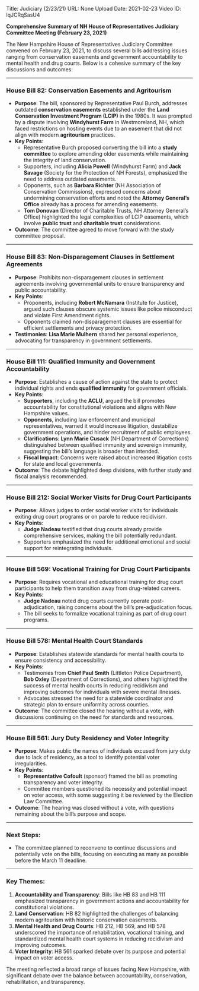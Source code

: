 Title: Judiciary (2/23/21)
URL: None
Upload Date: 2021-02-23
Video ID: lqJCRqSasU4

**Comprehensive Summary of NH House of Representatives Judiciary Committee Meeting (February 23, 2021)**

The New Hampshire House of Representatives Judiciary Committee convened on February 23, 2021, to discuss several bills addressing issues ranging from conservation easements and government accountability to mental health and drug courts. Below is a cohesive summary of the key discussions and outcomes:

---

### **House Bill 82: Conservation Easements and Agritourism**
- **Purpose**: The bill, sponsored by Representative Paul Burch, addresses outdated **conservation easements** established under the **Land Conservation Investment Program (LCIP)** in the 1980s. It was prompted by a dispute involving **Windyhurst Farm** in Westmoreland, NH, which faced restrictions on hosting events due to an easement that did not align with modern **agritourism** practices.
- **Key Points**:
  - Representative Burch proposed converting the bill into a **study committee** to explore amending older easements while maintaining the integrity of land conservation.
  - Supporters, including **Alicia Powell** (Windyhurst Farm) and **Jack Savage** (Society for the Protection of NH Forests), emphasized the need to address outdated easements.
  - Opponents, such as **Barbara Richter** (NH Association of Conservation Commissions), expressed concerns about undermining conservation efforts and noted the **Attorney General’s Office** already has a process for amending easements.
  - **Tom Donovan** (Director of Charitable Trusts, NH Attorney General’s Office) highlighted the legal complexities of LCIP easements, which involve **public trust** and **charitable trust** considerations.
- **Outcome**: The committee agreed to move forward with the study committee proposal.

---

### **House Bill 83: Non-Disparagement Clauses in Settlement Agreements**
- **Purpose**: Prohibits non-disparagement clauses in settlement agreements involving governmental units to ensure transparency and public accountability.
- **Key Points**:
  - Proponents, including **Robert McNamara** (Institute for Justice), argued such clauses obscure systemic issues like police misconduct and violate First Amendment rights.
  - Opponents claimed non-disparagement clauses are essential for efficient settlements and privacy protection.
- **Testimonies**: **Lisa Marie Mulhern** shared her personal experience, advocating for transparency in government settlements.

---

### **House Bill 111: Qualified Immunity and Government Accountability**
- **Purpose**: Establishes a cause of action against the state to protect individual rights and ends **qualified immunity** for government officials.
- **Key Points**:
  - **Supporters**, including the **ACLU**, argued the bill promotes accountability for constitutional violations and aligns with New Hampshire values.
  - **Opponents**, including law enforcement and municipal representatives, warned it would increase litigation, destabilize government operations, and hinder recruitment of public employees.
  - **Clarifications**: **Lynn Marie Cusack** (NH Department of Corrections) distinguished between qualified immunity and sovereign immunity, suggesting the bill’s language is broader than intended.
  - **Fiscal Impact**: Concerns were raised about increased litigation costs for state and local governments.
- **Outcome**: The debate highlighted deep divisions, with further study and fiscal analysis recommended.

---

### **House Bill 212: Social Worker Visits for Drug Court Participants**
- **Purpose**: Allows judges to order social worker visits for individuals exiting drug court programs or on parole to reduce recidivism.
- **Key Points**:
  - **Judge Nadeau** testified that drug courts already provide comprehensive services, making the bill potentially redundant.
  - Supporters emphasized the need for additional emotional and social support for reintegrating individuals.

---

### **House Bill 569: Vocational Training for Drug Court Participants**
- **Purpose**: Requires vocational and educational training for drug court participants to help them transition away from drug-related careers.
- **Key Points**:
  - **Judge Nadeau** noted drug courts currently operate post-adjudication, raising concerns about the bill’s pre-adjudication focus.
  - The bill seeks to formalize vocational training as part of drug court programs.

---

### **House Bill 578: Mental Health Court Standards**
- **Purpose**: Establishes statewide standards for mental health courts to ensure consistency and accessibility.
- **Key Points**:
  - Testimonies from **Chief Paul Smith** (Littleton Police Department), **Bob Oxley** (Department of Corrections), and others highlighted the success of mental health courts in reducing recidivism and improving outcomes for individuals with severe mental illnesses.
  - Advocates stressed the need for a statewide coordinator and strategic plan to ensure uniformity across counties.
- **Outcome**: The committee closed the hearing without a vote, with discussions continuing on the need for standards and resources.

---

### **House Bill 561: Jury Duty Residency and Voter Integrity**
- **Purpose**: Makes public the names of individuals excused from jury duty due to lack of residency, as a tool to identify potential voter irregularities.
- **Key Points**:
  - **Representative Cofoult** (sponsor) framed the bill as promoting transparency and voter integrity.
  - Committee members questioned its necessity and potential impact on voter access, with some suggesting it be reviewed by the Election Law Committee.
- **Outcome**: The hearing was closed without a vote, with questions remaining about the bill’s purpose and scope.

---

### **Next Steps**:
- The committee planned to reconvene to continue discussions and potentially vote on the bills, focusing on executing as many as possible before the March 11 deadline.

---

### **Key Themes**:
1. **Accountability and Transparency**: Bills like HB 83 and HB 111 emphasized transparency in government actions and accountability for constitutional violations.
2. **Land Conservation**: HB 82 highlighted the challenges of balancing modern agritourism with historic conservation easements.
3. **Mental Health and Drug Courts**: HB 212, HB 569, and HB 578 underscored the importance of rehabilitation, vocational training, and standardized mental health court systems in reducing recidivism and improving outcomes.
4. **Voter Integrity**: HB 561 sparked debate over its purpose and potential impact on voter access.

The meeting reflected a broad range of issues facing New Hampshire, with significant debate over the balance between accountability, conservation, rehabilitation, and transparency.